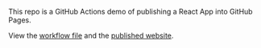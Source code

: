 This repo is a GitHub Actions demo of publishing a React App into GitHub Pages.

View the [workflow file](./.github/workflows/ci.yml) and the [published website](https://sgaulding.github.io/github-actions-demo).
